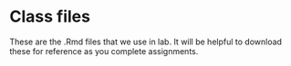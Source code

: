 # Class files
These are the .Rmd files that we use in lab. It will be helpful to download these for reference as you complete assignments.
